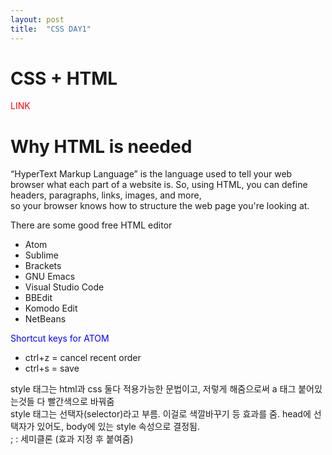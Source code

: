 ```yaml
---
layout: post
title:  "CSS DAY1"
---
```

# CSS + HTML
<!DOCTYPE html>
<html>
<head>
  <title>About HTML + CSS </title>
  <meta charset="utf-8">

<style>
a{
  color:blue;text-decoration: none;
}
</style>
</head>
<body>

  <a href="https://www.google.com/search?q=how+about+html+in+the+future%3F&oq=how+about+html+in+the+future%3F&aqs=chrome..69i57j33i160l2.23864j0j15&sourceid=chrome&ie=UTF-8!" style="color:red">LINK</a>
  <h1>Why HTML is needed</h1>
  “HyperText Markup Language” is the language used to tell your web browser what each part of a website is. So, using HTML, you can define headers, paragraphs, links, images, and more,
  <br>so your browser knows how to structure the web page you're looking at.</br>
  <p> There are some good free HTML editor</p>
  <ul>
  <li>  Atom</li>
  <li>  Sublime</li>
  <li>  Brackets</li>
  <li>  GNU Emacs</li>
  <li>  Visual Studio Code</li>
  <li>  BBEdit</li>
  <li>  Komodo Edit</li>
  <li>  NetBeans</li>
  </ul>
<a href="https://m.blog.naver.com/PostView.naver?isHttpsRedirect=true&blogId=zimny327&logNo=221441185948">Shortcut keys for ATOM</a>

<ul>
<li>    ctrl+z = cancel recent order</li>
<li>    ctrl+s = save</li>
</ul>
  
  
  style 태그는 html과 css 둘다 적용가능한 문법이고, 저렇게 해줌으로써 a 태그 붙어있는것들 다 빨간색으로 바꿔줌
  <br>style 태그는 선택자(selector)라고 부름. 이걸로 색깔바꾸기 등 효과를 줌.
  head에 선택자가 있어도, body에 있는 style 속성으로 결정됨.
  <br>; : 세미클론 (효과 지정 후 붙여줌)

</body>
</html>
